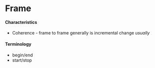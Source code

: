 # Frame

#### Characteristics

* Coherence - frame to frame generally is incremental change _usually_

#### Terminology

* begin/end
* start/stop
